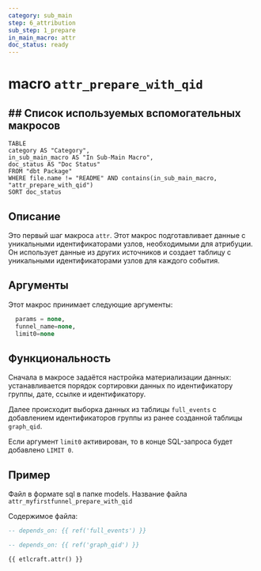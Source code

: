 ```yaml
---
category: sub_main
step: 6_attribution
sub_step: 1_prepare
in_main_macro: attr
doc_status: ready
---
```

# macro `attr_prepare_with_qid`

## ## Список используемых вспомогательных макросов

```dataview
TABLE 
category AS "Category", 
in_sub_main_macro AS "In Sub-Main Macro",
doc_status AS "Doc Status"
FROM "dbt Package"
WHERE file.name != "README" AND contains(in_sub_main_macro, "attr_prepare_with_qid")
SORT doc_status
```
## Описание

Это первый шаг макроса `attr`. Этот макрос подготавливает данные с уникальными идентификаторами узлов, необходимыми для атрибуции. Он использует данные из других источников и создает таблицу с уникальными идентификаторами узлов для каждого события.

## Аргументы

Этот макрос принимает следующие аргументы:
```sql
  params = none,
  funnel_name=none,
  limit0=none
```
## Функциональность

Сначала в макросе задаётся настройка материализации данных: устанавливается порядок сортировки данных по идентификатору группы, дате, ссылке и идентификатору.

Далее происходит выборка данных из таблицы `full_events` с добавлением идентификаторов группы из ранее созданной таблицы `graph_qid`.

Если аргумент `limit0` активирован, то в конце SQL-запроса будет добавлено `LIMIT 0`.
## Пример

Файл в формате sql в папке models. Название файла `attr_myfirstfunnel_prepare_with_qid`

Содержимое файла:
```sql
-- depends_on: {{ ref('full_events') }}

-- depends_on: {{ ref('graph_qid') }}

{{ etlcraft.attr() }}
```
